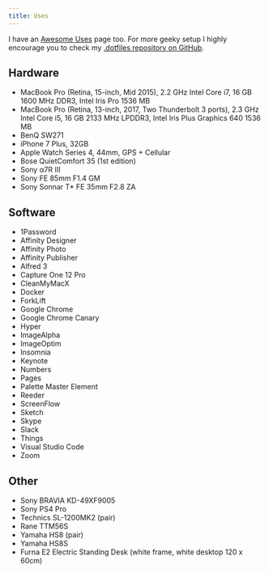 ```yaml
---
title: Uses
---
```


I have an [Awesome Uses](https://github.com/wesbos/awesome-uses) page too. For more geeky setup I highly encourage you to check my [.dotfiles repository on GitHub](https://github.com/pawelgrzybek/dotfiles).

## Hardware

- MacBook Pro (Retina, 15-inch, Mid 2015), 2.2 GHz Intel Core i7, 16 GB 1600 MHz DDR3, Intel Iris Pro 1536 MB
- MacBook Pro (Retina, 13-inch, 2017, Two Thunderbolt 3 ports), 2.3 GHz Intel Core i5, 16 GB 2133 MHz LPDDR3, Intel Iris Plus Graphics 640 1536 MB
- BenQ SW271
- iPhone 7 Plus, 32GB
- Apple Watch Series 4, 44mm, GPS + Cellular
- Bose QuietComfort 35 (1st edition)
- Sony α7R III
- Sony FE 85mm F1.4 GM
- Sony Sonnar T* FE 35mm F2.8 ZA

## Software

- 1Password
- Affinity Designer
- Affinity Photo
- Affinity Publisher
- Alfred 3
- Capture One 12 Pro
- CleanMyMacX
- Docker
- ForkLift
- Google Chrome
- Google Chrome Canary
- Hyper
- ImageAlpha
- ImageOptim
- Insomnia
- Keynote
- Numbers
- Pages
- Palette Master Element
- Reeder
- ScreenFlow
- Sketch
- Skype
- Slack
- Things
- Visual Studio Code
- Zoom

## Other

- Sony BRAVIA KD-49XF9005
- Sony PS4 Pro
- Technics SL-1200MK2 (pair)
- Rane TTM56S
- Yamaha HS8 (pair)
- Yamaha HS8S
- Furna E2 Electric Standing Desk (white frame, white desktop 120 x 60cm)


